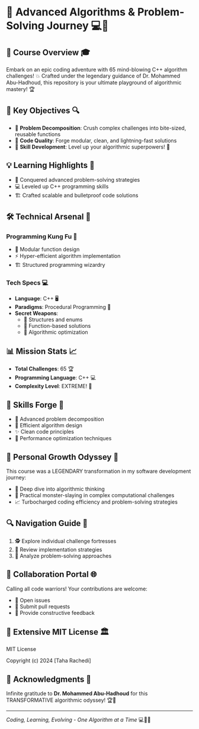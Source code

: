 # 🚀 Advanced Algorithms & Problem-Solving Journey 💻🧠

## 📘 Course Overview 🎓
Embark on an epic coding adventure with 65 mind-blowing C++ algorithm challenges! 💥 Crafted under the legendary guidance of Dr. Mohammed Abu-Hadhoud, this repository is your ultimate playground of algorithmic mastery! 🏆

## 🎯 Key Objectives 🔍
- 🧩 **Problem Decomposition**: Crush complex challenges into bite-sized, reusable functions
- 💎 **Code Quality**: Forge modular, clean, and lightning-fast solutions
- 🌟 **Skill Development**: Level up your algorithmic superpowers! 💪

## 💡 Learning Highlights 🔬
- 🚀 Conquered advanced problem-solving strategies
- 💻 Leveled up C++ programming skills
- 🏗️ Crafted scalable and bulletproof code solutions

## 🛠️ Technical Arsenal 🔧
### Programming Kung Fu 🥋
- 🧩 Modular function design
- ⚡ Hyper-efficient algorithm implementation
- 🏗️ Structured programming wizardry

### Tech Specs 💻
- **Language**: C++ 🖥️
- **Paradigms**: Procedural Programming 🧮
- **Secret Weapons**:
  - 🔬 Structures and enums
  - 🚀 Function-based solutions
  - 🔋 Algorithmic optimization

## 📊 Mission Stats 📈
- **Total Challenges**: 65 🏆
- **Programming Language**: C++ 💻
- **Complexity Level**: EXTREME! 🌋

## 🌟 Skills Forge 🔨
- 🧠 Advanced problem decomposition
- 🚀 Efficient algorithm design
- ✨ Clean code principles
- 🔬 Performance optimization techniques

## 🚀 Personal Growth Odyssey 🌈
This course was a LEGENDARY transformation in my software development journey:
- 🌠 Deep dive into algorithmic thinking
- 🧩 Practical monster-slaying in complex computational challenges
- 📈 Turbocharged coding efficiency and problem-solving strategies


## 🔍 Navigation Guide 🧭
1. 🕵️ Explore individual challenge fortresses
2. 🧐 Review implementation strategies
3. 🔬 Analyze problem-solving approaches

## 🤝 Collaboration Portal 🌐
Calling all code warriors! Your contributions are welcome:
- 🚨 Open issues
- 🔀 Submit pull requests
- 💬 Provide constructive feedback

## 📜 Extensive MIT License 🏛️

MIT License

Copyright (c) 2024 [Taha Rachedi]


## 🙏 Acknowledgments 🌟
Infinite gratitude to **Dr. Mohammed Abu-Hadhoud** for this TRANSFORMATIVE algorithmic odyssey! 🏆🚀

---

*Coding, Learning, Evolving - One Algorithm at a Time* 💻🧠🌈
